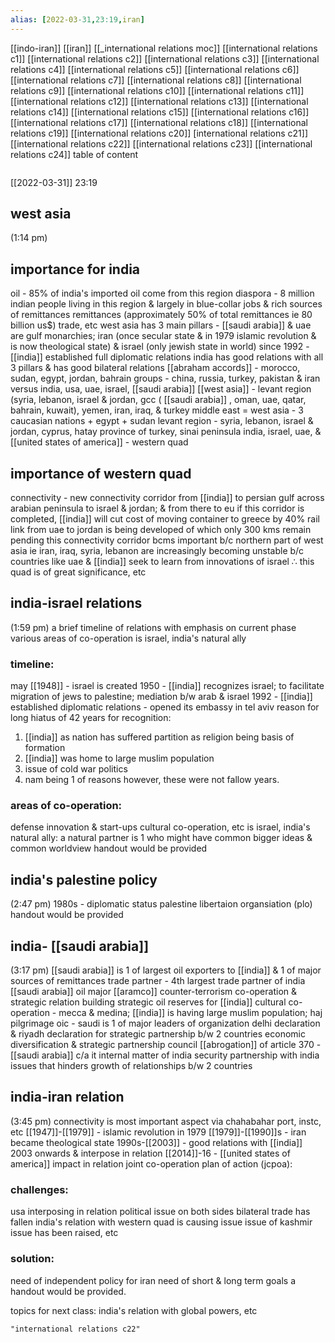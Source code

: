 ```yaml
---
alias: [2022-03-31,23:19,iran]
---
```

[[indo-iran]] [[iran]]
[[_international relations moc]] [[international relations c1]] [[international relations c2]] [[international relations c3]] [[international relations c4]] [[international relations c5]] [[international relations c6]] [[international relations c7]] [[international relations c8]] [[international relations c9]] [[international relations c10]]
[[international relations c11]] [[international relations c12]] [[international relations c13]] [[international relations c14]]  [[international relations c15]] [[international relations c16]] [[international relations c17]] [[international relations c18]] [[international relations c19]] [[international relations c20]]
[international relations c21]]  [[international relations c22]] [[international relations c23]] [[international relations c24]]
table of content
```toc
```

[[2022-03-31]] 23:19
## west asia
(1:14 pm)
## importance for india
oil - 85% of india's imported oil come from this region 
diaspora - 8 million indian people living in this region & largely in blue-collar jobs & rich sources of remittances 
remittances (approximately 50% of total remittances ie 80 billion us$) trade, etc west asia has 3 main pillars - [[saudi arabia]] & uae are gulf monarchies; iran (once secular state & in 1979 islamic revolution & is now theological state) & israel (only jewish state in world)
since 1992 - [[india]] established full diplomatic relations
india has good relations with all 3 pillars & has good bilateral relations
[[abraham accords]] - morocco, sudan, egypt, jordan, bahrain
groups - china, russia, turkey, pakistan & iran versus india, usa, uae, israel, [[saudi arabia]] 
[[west asia]] - levant region (syria, lebanon, israel & jordan, gcc ( [[saudi arabia]] , oman, uae, qatar, bahrain, kuwait), yemen, iran, iraq, & turkey
middle east = west asia - 3 caucasian nations + egypt + sudan
levant region - syria, lebanon, israel & jordan, cyprus, hatay province of turkey, sinai peninsula
india, israel, uae, & [[united states of america]] - western quad
## importance of western quad
connectivity - new connectivity corridor from [[india]] to persian gulf across arabian peninsula to israel & jordan; & from there to eu
if this corridor is completed, [[india]] will cut cost of moving container to greece by 40%
rail link from uae to jordan is being developed of which only 300 kms remain pending 
this connectivity corridor bcms important b/c northern part of west asia ie iran, iraq, syria, lebanon are increasingly becoming unstable b/c countries like uae & [[india]] seek to learn from innovations of israel
∴ this quad is of great significance, etc 

## india-israel relations
(1:59 pm)
a brief timeline of relations with emphasis on current phase 
various areas of co-operation 
is israel, india's natural ally 
### timeline:
may [[1948]] - israel is created 
1950 - [[india]] recognizes israel; to facilitate migration of jews to palestine; mediation b/w arab & israel
1992 - [[india]] established diplomatic relations - opened its embassy in tel aviv 
reason for long hiatus of 42 years for recognition:
1. [[india]] as nation has suffered partition as religion being basis of formation 
2. [[india]] was home to large muslim population 
3. issue of cold war politics 
4. nam being 1 of reasons 
however, these were not fallow years.
### areas of co-operation:
defense 
innovation & start-ups
cultural co-operation, etc 
is israel, india's natural ally: 
a natural partner is 1 who might have common bigger ideas & common worldview 
handout would be provided 

## india's palestine policy
(2:47 pm)
1980s - diplomatic status 
palestine libertaion organsiation (plo) 
handout would be provided 

## india- [[saudi arabia]] 
(3:17 pm)
[[saudi arabia]] is 1 of largest oil exporters to [[india]] & 1 of major sources of remittances 
trade partner - 4th largest trade partner of india
[[saudi arabia]] oil major [[aramco]] 
counter-terrorism co-operation & strategic relation
building strategic oil reserves for [[india]] 
cultural co-operation - mecca & medina; [[india]] is having large muslim population; haj pilgrimage 
oic - saudi is 1 of major leaders of organization 
delhi declaration & riyadh declaration for strategic partnership b/w 2 countries 
economic diversification & strategic partnership council
[[abrogation]] of article 370 - [[saudi arabia]] c/a it internal matter of india
security partnership with india
issues that hinders growth of relationships b/w 2 countries

## india-iran relation
(3:45 pm)
connectivity is most important aspect via chahabahar port, instc, etc
[[1947]]-[[1979]] - islamic revolution in 1979 
[[1979]]-[[1990]]s - iran became theological state 
1990s-[[2003]] - good relations with [[india]] 
2003 onwards & interpose in relation 
[[2014]]-16 - [[united states of america]] impact in relation 
joint co-operation plan of action (jcpoa):
### challenges:
usa interposing in relation 
political issue on both sides
bilateral trade has fallen 
india's relation with western quad is causing issue
issue of kashmir issue has been raised, etc 
### solution:
need of independent policy for iran 
need of short & long term goals
a handout would be provided.

topics for next class: india's relation with global powers, etc 
```query
"international relations c22"
```